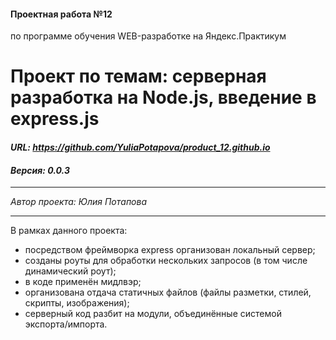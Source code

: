 ﻿#### Проектная работа №12
по программе обучения WEB-разработке на Яндекс.Практикум

# Проект по темам: серверная разработка на Node.js, введение в express.js
#### ***URL: <https://github.com/YuliaPotapova/product_12.github.io>***
#### ***Версия: 0.0.3***

***
*Автор проекта: Юлия Потапова*
***

В рамках данного проекта:
* посредством фреймворка express организован локальный сервер;
* созданы роуты для обработки нескольких запросов (в том числе динамический роут);
* в коде применён мидлвэр;
* организована отдача статичных файлов (файлы разметки, стилей, скрипты, изображения);
* серверный код разбит на модули, объединённые системой экспорта/импорта.
